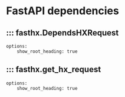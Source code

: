 # FastAPI dependencies

## ::: fasthx.DependsHXRequest
    options:
        show_root_heading: true

## ::: fasthx.get_hx_request
    options:
        show_root_heading: true

